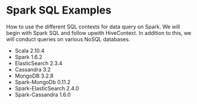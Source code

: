 # Spark SQL Examples


How to use the different SQL contexts for data query on Spark.
We will begin with Spark SQL and follow upwith HiveContext. In addition to this, we will conduct queries on various NoSQL databases.
 

* Scala 2.10.4
* Spark 1.6.2
* ElasticSearch 2.3.4
* Cassandra 3.2
* MongoDB 3.2.8
* Spark-MongoDb 0.11.2
* Spark-ElasticSearch 2.4.0
* Spark-Cassandra 1.6.0
 
